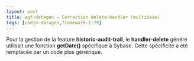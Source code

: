 ```yaml
---
layout: post
title: agf-datagen - Correction delete-handler (multibase)
tags: [codjo-datagen,framework-1-79]
---
```

Pour la gestion de la feature **historic-audit-trail**, le **handler-delete** généré utilisait une fonction **getDate()** spécifique à Sybase. Cette spécificité a été remplacée par un code plus générique.